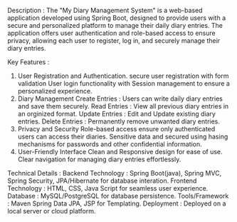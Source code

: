Description : The "My Diary Management System" is a web-based application developed using Spring Boot, designed to provide users with a secure and personalized platform to manage their daily diary entries. The application offers user authentication and role-based access to ensure privacy, allowing each user to register, log in, and securely manage their diary entries.

Key Features :

1. User Registration and Authentication.
   secure user registration with form validation
   User login functionality with Session management to ensure a personalized experience.
2. Diary Management Create Entries : Users can write daily diary entries and save them securely.
   Read Entries : View all previous diary entries in an orginized format.
   Update Entries : Edit and Update existing diary entries.
   Delete Entries : Permanently remove unwanted diary entries.
3. Privacy and Security Role-based access ensure only authenticated users can access their diaries.
   Sensitive data and secured using hasing mechanisms for passwords and other confidential information.
4. User-Friendly Interface Clean and Responsive design for ease of use.
   Clear navigation for managing diary entries effortlessly.
   
Technical Details : 
Backend Technology : Spring Boot(java), Spring MVC, Spring Security, JPA/Hibernate for database interation. 
Frontend Technology : HTML, CSS, Java Script for seamless user experience. 
Database : MySQL/PostgreSQL for database persistence. 
Tools/Framework : Maven Spring Data JPA, JSP for Templating. 
Deployment : Deployed on a local server or cloud platform.
